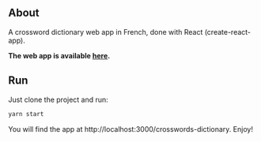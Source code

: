 ## About

A crossword dictionary web app in French, done with React (create-react-app).

**The web app is available [here](https://voisinhugo.github.io/crosswords-dictionary/).**

## Run

Just clone the project and run:

```js
yarn start
```

You will find the app at http://localhost:3000/crosswords-dictionary. Enjoy!
